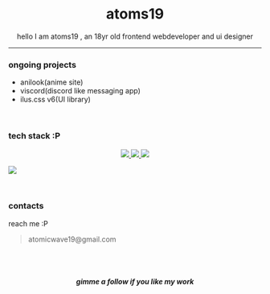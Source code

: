 <H1 align=center >atoms19</H1>
<p align=center >hello I am atoms19 , an 18yr old frontend webdeveloper and ui designer</p>
<hr>
<h3>ongoing projects</h3>
<ul>
<li>anilook(anime site)</li>
<li>viscord(discord like messaging app)</li>
<li>ilus.css v6(UI library)</li>
</ul>
<br>

<h3>tech stack :P</h3>
<p align="center">
  <a href="#">
    <img src="https://skillicons.dev/icons?i=svelte,tailwind,html,css,javascript,python,nodejs" />
  </a>
<a href="#">
    <img src="https://skillicons.dev/icons?i=mysql,firebase,vue,figma,express,vscode,github" />
  </a>
<a href="#">
    <img src="https://skillicons.dev/icons?i=vercel,bootstrap,java,eclipse,jquery,repltit" />
  </a>
</p>


<p align="left">

<img src="https://github-readme-streak-stats.herokuapp.com/?user=atoms19&theme=dar" >

</p>


<br>
<h3>contacts</h3>
<p>reach me :P 
<blockquote>atomicwave19@gmail.com</blockquote>

</p>
<br><br>
<h5 align="center">gimme a follow if you like my work</h5>



